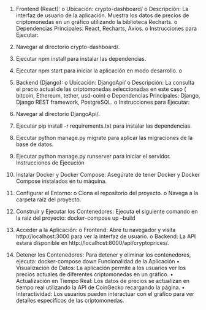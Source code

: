 1.	Frontend (React):
o	Ubicación: crypto-dashboard/
o	Descripción: La interfaz de usuario de la aplicación. Muestra los datos de precios de criptomonedas en un gráfico utilizando la biblioteca Recharts.
o	Dependencias Principales: React, Recharts, Axios.
o	Instrucciones para Ejecutar:
1.	Navegar al directorio crypto-dashboard/.
2.	Ejecutar npm install para instalar las dependencias.
3.	Ejecutar npm start para iniciar la aplicación en modo desarrollo.
o	
2.	Backend (Django):
o	Ubicación: DjangoApi/
o	Descripción: La consulta  el precio  actual de las criptomonedas seleccionadas en este caso (  bitcoin, Ethereum, tether, usd-coin)
o	Dependencias Principales: Django, Django REST framework, PostgreSQL.
o	Instrucciones para Ejecutar:
1.	Navegar al directorio DjangoApi/.
2.	Ejecutar pip install -r requirements.txt para instalar las dependencias.
3.	Ejecutar python manage.py migrate para aplicar las migraciones de la base de datos.
4.	Ejecutar python manage.py runserver para iniciar el servidor.
Instrucciones de Ejecución
1.	Instalar Docker y Docker Compose: Asegúrate de tener Docker y Docker Compose instalados en tu máquina.
2.	Configurar el Entorno:
o	Clona el repositorio del proyecto.
o	Navega a la carpeta raíz del proyecto.
3.	Construir y Ejecutar los Contenedores: Ejecuta el siguiente comando en la raíz del proyecto:
docker-compose up –build


4.	Acceder a la Aplicación:
o	Frontend: Abre tu navegador y visita http://localhost:3000 para ver la interfaz de usuario.
o	Backend: La API estará disponible en http://localhost:8000/api/cryptoprices/.
5.	Detener los Contenedores: Para detener y eliminar los contenedores, ejecuta:
docker-compose down
Funcionalidad de la Aplicación
•	Visualización de Datos: La aplicación permite a los usuarios ver los precios actuales de diferentes criptomonedas en un gráfico.
•	Actualización en Tiempo Real: Los datos de precios se actualizan en tiempo real utilizando la API de CoinGecko recargando la página.
•	Interactividad: Los usuarios pueden interactuar con el gráfico para ver detalles específicos de las criptomonedas.

